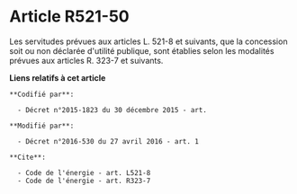 # Article R521-50

Les servitudes prévues aux articles L. 521-8 et suivants, que la concession soit ou non déclarée d'utilité publique, sont
établies selon les modalités prévues aux articles R. 323-7 et suivants.

**Liens relatifs à cet article**

	**Codifié par**:

	  - Décret n°2015-1823 du 30 décembre 2015 - art.

	**Modifié par**:

	  - Décret n°2016-530 du 27 avril 2016 - art. 1

	**Cite**:

	  - Code de l'énergie - art. L521-8
	  - Code de l'énergie - art. R323-7
